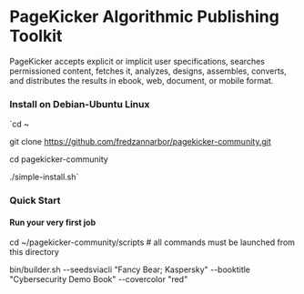 # PageKicker Algorithmic Publishing Toolkit

PageKicker accepts explicit or implicit user specifications, searches permissioned content, fetches it, analyzes, designs, assembles, converts, and distributes the results in ebook, web, document, or mobile format.

### Install on Debian-Ubuntu Linux

`cd ~

git clone https://github.com/fredzannarbor/pagekicker-community.git

cd pagekicker-community

./simple-install.sh`

### Quick Start

#### Run your very first job

cd ~/pagekicker-community/scripts # all commands must be launched from this directory

bin/builder.sh --seedsviacli "Fancy Bear; Kaspersky" --booktitle "Cybersecurity Demo Book" --covercolor "red"
